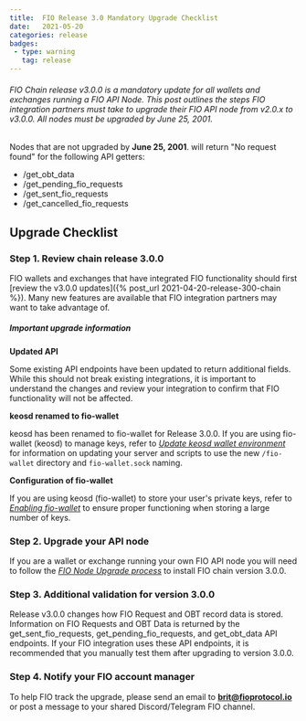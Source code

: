```yaml
---
title:  FIO Release 3.0 Mandatory Upgrade Checklist
date:   2021-05-20
categories: release
badges:
 - type: warning
   tag: release
---
```


###### FIO Chain release v3.0.0 is a mandatory update for all wallets and exchanges running a FIO API Node. This post outlines the steps FIO integration partners must take to upgrade their FIO API node from v2.0.x to v3.0.0. All nodes must be upgraded by June 25, 2001.

<!--more-->

Nodes that are not upgraded by **June 25, 2001**. will return "No request found" for the following API getters:

* /get_obt_data
* /get_pending_fio_requests
* /get_sent_fio_requests
* /get_cancelled_fio_requests

## Upgrade Checklist

### Step 1. Review chain release 3.0.0

FIO wallets and exchanges that have integrated FIO functionality should first [review the v3.0.0 updates]({% post_url 2021-04-20-release-300-chain %}). Many new features are available that FIO integration partners may want to take advantage of. 

##### Important upgrade information

**Updated API**

Some existing API endpoints have been updated to return additional fields. While this should not break existing integrations, it is important to understand the changes and review your integration to confirm that FIO functionality will not be affected.

**keosd renamed to fio-wallet**

keosd has been renamed to fio-wallet for Release 3.0.0. If you are using fio-wallet (keosd) to manage keys, refer to *[Update keosd wallet environment]({{site.baseurl}}/docs/chain/node-build#update-keosd-wallet-environment)* for information on updating your server and scripts to use the new `/fio-wallet` directory and `fio-wallet.sock` naming.

**Configuration of fio-wallet**

If you are using keosd (fio-wallet) to store your user's private keys, refer to *[Enabling fio-wallet]({{site.baseurl}}/docs/chain/node-build#enabling-fio-wallet-optional-usually-not-used-on-a-full-node)* to ensure proper functioning when storing a large number of keys.

### Step 2. Upgrade your API node

If you are a wallet or exchange running your own FIO API node you will need to follow the *[FIO Node Upgrade process]({{site.baseurl}}/docs/chain/node-build)* to install FIO chain version 3.0.0. 

### Step 3. Additional validation for version 3.0.0

Release v3.0.0 changes how FIO Request and OBT record data is stored. Information on FIO Requests and OBT Data is returned by the get_sent_fio_requests, get_pending_fio_requests, and get_obt_data API endpoints. If your FIO integration uses these API endpoints, it is recommended that you manually test them after upgrading to version 3.0.0.

### Step 4. Notify your FIO account manager

To help FIO track the upgrade, please send an email to **brit@fioprotocol.io** or post a message to your shared Discord/Telegram FIO channel.